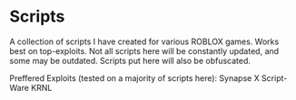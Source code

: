 # Scripts
A collection of scripts I have created for various ROBLOX games. Works best on top-exploits.
Not all scripts here will be constantly updated, and some may be outdated. Scripts put here will also be obfuscated.

Preffered Exploits (tested on a majority of scripts here):
Synapse X
Script-Ware
KRNL
